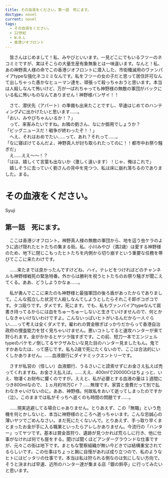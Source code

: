 ```yaml
---
title: その血液をください。第一話　死にます。
doctype: novel
current: novel
tags:
  - その血液をください。
  - 22世紀
  - W.O.L
  - 香港ジオフロント
---
```

　皆さんはじめまして！私、みやびといいます。一見どこにでもいるフツーのネコミミですが、実はそこらの大量生産有象無象とは一味違います。なんと！私、あの神野真人様の命でこの香港ジオフロントに潜入した、市街殲滅用のヴァンパイアtypeな強化ネコミミなんです。私をフツーの女の子だと思って居住許可なんて出しちゃった愚かなヒューマン達を、頑張って殺っちゃおうと思います。本当は人殺しなんて怖いけど、万が一ばれちゃっても神野様の無敵の軍団がバックにいる私に怖いものなんてありません！神野様バンザイ！！

　さて、潜伏先（アパート）の準備も出来たことですし、早速はじめてのハンティング♪に出かけたいと思います……。  
「おい、みやびちゃんいるか！？」  
　って、来客みたいですね。お隣の劉さん、なにか御用でしょうか？  
「ビッグニュースだ！戦争が終わったぞ！！」  
　へえ、それはおめでたい……って、あれ？それって……。  
「なに寝ぼけてるんだよ、神野真人が討ち取られたってのに！！都市中お祭り騒ぎだ」  
　え……ええ～～！？  
「はは、嬉しくて言葉も出ないか（激しく違います）！じゃ、俺はこれで」  
　嬉しそうに去っていく劉さんの背中を見つつ、私は床に崩れ落ちるのでありました。まる。

# その血液をください。

Syuji

## 第一話　死にます。

　ここは香港ジオフロント。神野真人様の無敵の軍団から、地を這う虫ケラのように逃げ隠れたヒトたちの集まる街。私、小川みやび（満2歳）は愛する神野様のため、地下に閉じこもったヒトたちを内側から切り崩すという重要な任務を帯びてここに来たわけです。

　……来たまでは良かったんですけどね、ハイ。テレビをつければどのチャンネルも神野様戦死の緊急特番。外からは勝利を祝うヒトたちのお祭り騒ぎが聞こえてくる。ああ、どうしようかなぁ……。

　私が勇んでここに来たのも神野様と最強軍団の後ろ盾があったからでありまして。こんな孤立した状況で人殺しなんてしようとしたらそれこそ即ボコボコです。タコ殴りです。ダメです。死にます。でも、私もヴァンパイアtypeなんて肩書き持ってるからには血をちゅーちゅーしないと生きていけませんので、何とかしなきゃいけないわけですよ。こんないっぱいヒトがいるんだから一人ぐらい……って考えは全くダメです。雇われの賞金稼ぎばっかりだからって香港自治政府の捜査能力を甘く見ちゃいけません。悪いコトしてると速攻ハンターが来て狩られます。金がかかるとヤツラ強すぎです。この前、短刀一本でエンジェルtypeのバケモノ倒してるヤクザみたいな見た目のハンター見ましたもん。鬼ですかあなたは、って感じです。私も2歳で死にたくないので、ここは合法的にいくしかありません。……血液銀行にダイナミックエントリーです。

　さすが私営の（怪しい）血液銀行、うるさいこと詮索せずにお金さえ払えば売ってくれますね。お金さえ払えば。……ええ、400mlで20000Crはちょっと、いえ、物凄くお財布に響くのですが。ええと、私が必要とする血液の量は１週間につき800mlなので、１ヵ月約16万Cｒ？……無理です。家賃と食費だって別で払わなきゃいけないのに。ああ、神野様。何故私をおいて逝ってしまったのですか（泣）。このままでは私がそっちへ逝くのも時間の問題です……。

　……現実逃避してる場合じゃありません。とりあえず、この「無職」という危機を何とかしないと、本当に神野様のところへ逝っちゃいます。こんな忠誠心の薄いヤツでごめんなさい。まだ死にたくないんで。とりあえず、手っ取り早くまとまったお金が手に入る職業といったらアレしかありません。今流行の「ハンター」ってヤツです。基本は賞金首狩り、遺跡が見つかれば荒らしに行き、他に仕事がなければ何でも屋をする。聞けば聞くほどアンダーグラウンドな仕事ですが、元々この街は地下です。まともな警察組織が無い今どきでは結構重宝されてるらしいです。この仕事はちょっと腕に自慢があれば成り立つので、私のようなヒトにはピッタリの仕事です。本当は私は狩られる側なのは気にしない方向で。そうと決まれば早速、近所のハンター達が集まる店「銀の鈴亭」に行ってみたいと思います。
